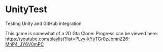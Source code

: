 # UnityTest
Testing Unity and GitHub integration

This game is somewhat of a 2D Gta Clone:
Progress can be viewed here: https://youtube.com/playlist?list=PLvy-kYyTGr0zJbmnZ26-MnP4_JY6V0mPC
